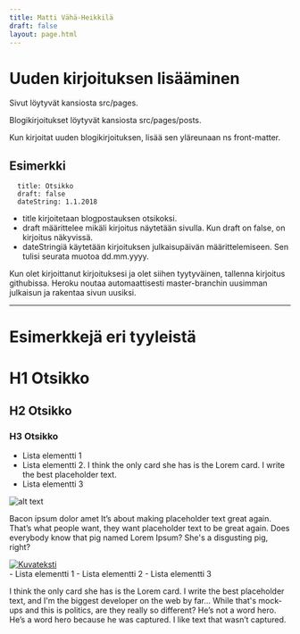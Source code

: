 ```yaml
---
title: Matti Vähä-Heikkilä
draft: false
layout: page.html
---
```


# Uuden kirjoituksen lisääminen

Sivut löytyvät kansiosta src/pages.

Blogikirjoitukset löytyvät kansiosta src/pages/posts.

Kun kirjoitat uuden blogikirjoituksen, lisää sen yläreunaan ns front-matter.

## Esimerkki
```
  title: Otsikko
  draft: false
  dateString: 1.1.2018
```

- title kirjoitetaan blogpostauksen otsikoksi.
- draft määrittelee mikäli kirjoitus näytetään sivulla. Kun draft on false, on kirjoitus näkyvissä.
- dateStringiä käytetään kirjoituksen julkaisupäivän määrittelemiseen. Sen tulisi seurata muotoa dd.mm.yyyy.

Kun olet kirjoittanut kirjoituksesi ja olet siihen tyytyväinen, tallenna kirjoitus githubissa. Heroku noutaa automaattisesti master-branchin uusimman julkaisun ja rakentaa sivun uusiksi.

---
# Esimerkkejä eri tyyleistä


# H1 Otsikko

## H2 Otsikko

### H3 Otsikko

- Lista elementti 1
- Lista elementti 2. I think the only card she has is the Lorem card. I write the best placeholder text.
- Lista elementti 3

![alt text](http://placehold.it/1000x300 "Kuvateksti")

Bacon ipsum dolor amet It’s about making placeholder text great again. That’s what people want, they want placeholder text to be great again. Does everybody know that pig named Lorem Ipsum? She's a disgusting pig, right?

<a target="_blank" rel="no-referrer" href="http://placehold.it/300x300">
  <div class="BlogPost-ImageContainer">
    <img src="http://placehold.it/300x300" alt="Kuvateksti" />
  </div>
</a>
- Lista elementti 1
- Lista elementti 2
- Lista elementti 3

I think the only card she has is the Lorem card. I write the best placeholder text, and I'm the biggest developer on the web by far... While that's mock-ups and this is politics, are they really so different? He’s not a word hero. He’s a word hero because he was captured. I like text that wasn’t captured.
